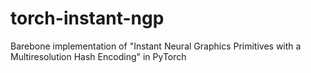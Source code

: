 # torch-instant-ngp
Barebone implementation of "Instant Neural Graphics Primitives with a Multiresolution Hash Encoding" in PyTorch
